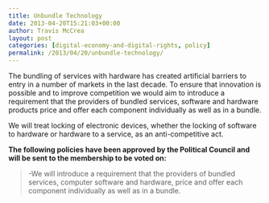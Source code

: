 ```yaml
---
title: Unbundle Technology
date: 2013-04-20T15:21:03+00:00
author: Travis McCrea
layout: post
categories: [digital-economy-and-digital-rights, policy]
permalink: /2013/04/20/unbundle-technology/
---
```

The bundling of services with hardware has created artificial barriers to entry in a number of markets in the last decade. To ensure that innovation is possible and to improve competition we would aim to introduce a requirement that the providers of bundled services, software and hardware products price and offer each component individually as well as in a bundle.

We will treat locking of electronic devices, whether the locking of software to hardware or hardware to a service, as an anti-competitive act.

**The following policies have been approved by the Political Council and will be sent to the membership to be voted on:**

> -We will introduce a requirement that the providers of bundled services, computer software and hardware, price and offer each component individually as well as in a bundle.